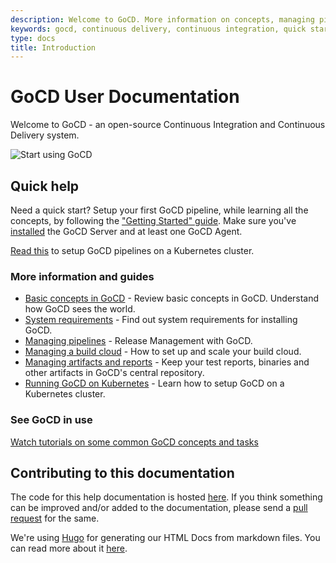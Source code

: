 ```yaml
---
description: Welcome to GoCD. More information on concepts, managing pipelines, and getting started.
keywords: gocd, continuous delivery, continuous integration, quick start guide, cd pipelines, build pipelines, gocd tutorials, gocd videos, install gocd
type: docs
title: Introduction
---
```



# GoCD User Documentation

Welcome to GoCD - an open-source Continuous Integration and Continuous Delivery system.

![Start using GoCD](images/home-image1.svg)

## Quick help

Need a quick start? Setup your first GoCD pipeline, while learning all the concepts, by following the
["Getting Started" guide](https://www.gocd.org/getting-started/part-1/). Make sure you've
[installed](installation.html) the GoCD Server and at least one GoCD Agent.


[Read this](gocd_on_kubernetes/introduction.html) to setup GoCD pipelines on a Kubernetes cluster. 

### More information and guides

- [Basic concepts in GoCD](introduction/concepts_in_go.html) - Review basic concepts in GoCD. Understand how GoCD sees the world.
- [System requirements](installation/system_requirements.html) - Find out system requirements for installing GoCD.
- [Managing pipelines](configuration/managing_pipelines.html) - Release Management with GoCD.
- [Managing a build cloud](configuration/managing_a_build_cloud.html) - How to set up and scale your build cloud.
- [Managing artifacts and reports](configuration/managing_artifacts_and_reports.html) - Keep your test reports, binaries and other artifacts in GoCD's central repository.
- [Running GoCD on Kubernetes](gocd_on_kubernetes/introduction.html) - Learn how to setup GoCD on a Kubernetes cluster. 

### See GoCD in use

[Watch tutorials on some common GoCD concepts and tasks](https://www.gocd.org/videos/)

## Contributing to this documentation

The code for this help documentation is hosted [here](https://github.com/gocd/docs.go.cd/tree/master). If you think something can be improved and/or added to the documentation, please send a [pull request](https://help.github.com/articles/creating-a-pull-request/) for the same.

We're using [Hugo](https://github.com/gohugoio/hugo) for generating our HTML Docs from markdown files. You can read more about it [here](https://gohugo.io/getting-started/).
